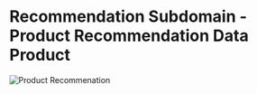 # Recommendation Subdomain - Product Recommendation Data Product

![Product Recommenation](./../images/product-recommendation-dp.png)

